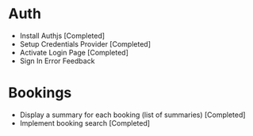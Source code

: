 # Auth

- Install Authjs [Completed]
- Setup Credentials Provider [Completed]
- Activate Login Page [Completed]
- Sign In Error Feedback

# Bookings

- Display a summary for each booking (list of summaries) [Completed]
- Implement booking search [Completed]
